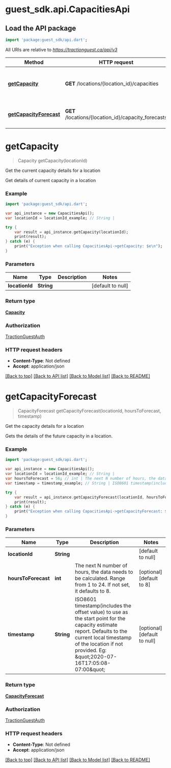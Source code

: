 # guest_sdk.api.CapacitiesApi

## Load the API package
```dart
import 'package:guest_sdk/api.dart';
```

All URIs are relative to *https://tractionguest.ca/api/v3*

Method | HTTP request | Description
------------- | ------------- | -------------
[**getCapacity**](CapacitiesApi.md#getCapacity) | **GET** /locations/{location_id}/capacities | Get the current capacity details for a location
[**getCapacityForecast**](CapacitiesApi.md#getCapacityForecast) | **GET** /locations/{location_id}/capacity_forecasts | Get the capacity details for a location


# **getCapacity**
> Capacity getCapacity(locationId)

Get the current capacity details for a location

Get details of current capacity in a location

### Example 
```dart
import 'package:guest_sdk/api.dart';

var api_instance = new CapacitiesApi();
var locationId = locationId_example; // String | 

try { 
    var result = api_instance.getCapacity(locationId);
    print(result);
} catch (e) {
    print("Exception when calling CapacitiesApi->getCapacity: $e\n");
}
```

### Parameters

Name | Type | Description  | Notes
------------- | ------------- | ------------- | -------------
 **locationId** | **String**|  | [default to null]

### Return type

[**Capacity**](Capacity.md)

### Authorization

[TractionGuestAuth](../README.md#TractionGuestAuth)

### HTTP request headers

 - **Content-Type**: Not defined
 - **Accept**: application/json

[[Back to top]](#) [[Back to API list]](../README.md#documentation-for-api-endpoints) [[Back to Model list]](../README.md#documentation-for-models) [[Back to README]](../README.md)

# **getCapacityForecast**
> CapacityForecast getCapacityForecast(locationId, hoursToForecast, timestamp)

Get the capacity details for a location

Gets the details of the future capacity in a location.

### Example 
```dart
import 'package:guest_sdk/api.dart';

var api_instance = new CapacitiesApi();
var locationId = locationId_example; // String | 
var hoursToForecast = 56; // int | The next N number of hours, the data needs to be calculated. Range from 1 to 24. If not set, it defaults to 8.
var timestamp = timestamp_example; // String | ISO8601 timestamp(includes the offset value) to use as the start point for the capacity estimate report. Defaults to the current local timestamp of the location if not provided. Eg: \"2020-07-16T17:05:08-07:00\"

try { 
    var result = api_instance.getCapacityForecast(locationId, hoursToForecast, timestamp);
    print(result);
} catch (e) {
    print("Exception when calling CapacitiesApi->getCapacityForecast: $e\n");
}
```

### Parameters

Name | Type | Description  | Notes
------------- | ------------- | ------------- | -------------
 **locationId** | **String**|  | [default to null]
 **hoursToForecast** | **int**| The next N number of hours, the data needs to be calculated. Range from 1 to 24. If not set, it defaults to 8. | [optional] [default to 8]
 **timestamp** | **String**| ISO8601 timestamp(includes the offset value) to use as the start point for the capacity estimate report. Defaults to the current local timestamp of the location if not provided. Eg: \&quot;2020-07-16T17:05:08-07:00\&quot; | [optional] [default to null]

### Return type

[**CapacityForecast**](CapacityForecast.md)

### Authorization

[TractionGuestAuth](../README.md#TractionGuestAuth)

### HTTP request headers

 - **Content-Type**: Not defined
 - **Accept**: application/json

[[Back to top]](#) [[Back to API list]](../README.md#documentation-for-api-endpoints) [[Back to Model list]](../README.md#documentation-for-models) [[Back to README]](../README.md)

